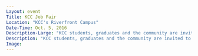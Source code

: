 ```yaml
---
Layout: event
Title: KCC Job Fair
Location: "KCC's Riverfront Campus"
Date-Time: Oct. 5, 2016
Description-Large: "KCC students, graduates and the community are invited to meet employers and apply for local and regional job opportunties. Professional dress is encouraged."
Description: "KCC students, graduates and the community are invited to meet employers and apply for local and regional job opportunties. Professional dress is encouraged."
Image:
---
```

